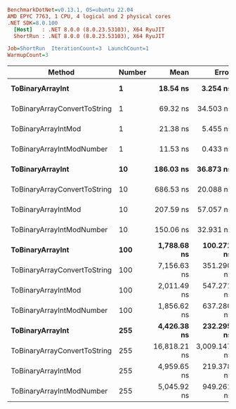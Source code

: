 ``` ini

BenchmarkDotNet=v0.13.1, OS=ubuntu 22.04
AMD EPYC 7763, 1 CPU, 4 logical and 2 physical cores
.NET SDK=8.0.100
  [Host]   : .NET 8.0.0 (8.0.23.53103), X64 RyuJIT
  ShortRun : .NET 8.0.0 (8.0.23.53103), X64 RyuJIT

Job=ShortRun  IterationCount=3  LaunchCount=1  
WarmupCount=3  

```
|                       Method | Number |         Mean |        Error |     StdDev |          Min |          Max |  Gen 0 | Allocated |
|----------------------------- |------- |-------------:|-------------:|-----------:|-------------:|-------------:|-------:|----------:|
|             **ToBinaryArrayInt** |      **1** |     **18.54 ns** |     **3.254 ns** |   **0.178 ns** |     **18.36 ns** |     **18.71 ns** | **0.0004** |      **32 B** |
| ToBinaryArrayConvertToString |      1 |     69.32 ns |    34.503 ns |   1.891 ns |     68.19 ns |     71.50 ns | 0.0011 |      96 B |
|          ToBinaryArrayIntMod |      1 |     21.38 ns |     5.455 ns |   0.299 ns |     21.12 ns |     21.71 ns | 0.0004 |      32 B |
|    ToBinaryArrayIntModNumber |      1 |     11.53 ns |     0.433 ns |   0.024 ns |     11.50 ns |     11.54 ns | 0.0004 |      32 B |
|             **ToBinaryArrayInt** |     **10** |    **186.03 ns** |    **36.873 ns** |   **2.021 ns** |    **183.97 ns** |    **188.01 ns** | **0.0038** |     **320 B** |
| ToBinaryArrayConvertToString |     10 |    686.53 ns |    20.088 ns |   1.101 ns |    685.56 ns |    687.73 ns | 0.0114 |   1,024 B |
|          ToBinaryArrayIntMod |     10 |    207.59 ns |    57.057 ns |   3.127 ns |    205.60 ns |    211.19 ns | 0.0038 |     320 B |
|    ToBinaryArrayIntModNumber |     10 |    150.06 ns |    32.931 ns |   1.805 ns |    148.46 ns |    152.02 ns | 0.0038 |     320 B |
|             **ToBinaryArrayInt** |    **100** |  **1,788.68 ns** |   **100.271 ns** |   **5.496 ns** |  **1,782.82 ns** |  **1,793.73 ns** | **0.0381** |   **3,200 B** |
| ToBinaryArrayConvertToString |    100 |  7,156.63 ns |   351.290 ns |  19.255 ns |  7,139.46 ns |  7,177.45 ns | 0.1297 |  10,928 B |
|          ToBinaryArrayIntMod |    100 |  2,011.49 ns |   547.271 ns |  29.998 ns |  1,984.16 ns |  2,043.59 ns | 0.0381 |   3,200 B |
|    ToBinaryArrayIntModNumber |    100 |  1,856.62 ns |   637.280 ns |  34.931 ns |  1,831.03 ns |  1,896.42 ns | 0.0381 |   3,200 B |
|             **ToBinaryArrayInt** |    **255** |  **4,426.38 ns** |   **232.295 ns** |  **12.733 ns** |  **4,415.48 ns** |  **4,440.37 ns** | **0.0916** |   **8,160 B** |
| ToBinaryArrayConvertToString |    255 | 16,818.21 ns | 3,009.147 ns | 164.941 ns | 16,711.90 ns | 17,008.22 ns | 0.2747 |  23,208 B |
|          ToBinaryArrayIntMod |    255 |  4,959.65 ns |   219.378 ns |  12.025 ns |  4,947.68 ns |  4,971.73 ns | 0.0916 |   8,160 B |
|    ToBinaryArrayIntModNumber |    255 |  5,045.92 ns |   949.261 ns |  52.032 ns |  4,997.84 ns |  5,101.16 ns | 0.0916 |   8,160 B |
